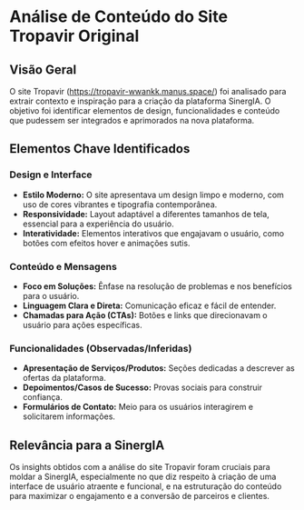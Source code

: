 # Análise de Conteúdo do Site Tropavir Original

## Visão Geral

O site Tropavir (https://tropavir-wwankk.manus.space/) foi analisado para extrair contexto e inspiração para a criação da plataforma SinergIA. O objetivo foi identificar elementos de design, funcionalidades e conteúdo que pudessem ser integrados e aprimorados na nova plataforma.

## Elementos Chave Identificados

### Design e Interface

*   **Estilo Moderno:** O site apresentava um design limpo e moderno, com uso de cores vibrantes e tipografia contemporânea.
*   **Responsividade:** Layout adaptável a diferentes tamanhos de tela, essencial para a experiência do usuário.
*   **Interatividade:** Elementos interativos que engajavam o usuário, como botões com efeitos hover e animações sutis.

### Conteúdo e Mensagens

*   **Foco em Soluções:** Ênfase na resolução de problemas e nos benefícios para o usuário.
*   **Linguagem Clara e Direta:** Comunicação eficaz e fácil de entender.
*   **Chamadas para Ação (CTAs):** Botões e links que direcionavam o usuário para ações específicas.

### Funcionalidades (Observadas/Inferidas)

*   **Apresentação de Serviços/Produtos:** Seções dedicadas a descrever as ofertas da plataforma.
*   **Depoimentos/Casos de Sucesso:** Provas sociais para construir confiança.
*   **Formulários de Contato:** Meio para os usuários interagirem e solicitarem informações.

## Relevância para a SinergIA

Os insights obtidos com a análise do site Tropavir foram cruciais para moldar a SinergIA, especialmente no que diz respeito à criação de uma interface de usuário atraente e funcional, e na estruturação do conteúdo para maximizar o engajamento e a conversão de parceiros e clientes.
